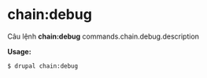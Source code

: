 # chain:debug
Câu lệnh **chain:debug** commands.chain.debug.description

**Usage:**
```
$ drupal chain:debug 
```
